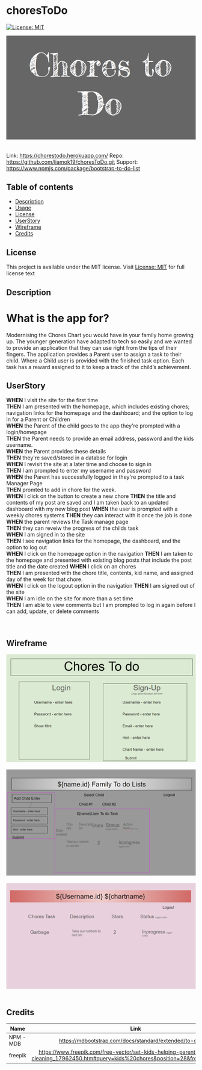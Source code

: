 # choresToDo
[![License: MIT](https://img.shields.io/apm/l/vim-mode?color=orange&style=for-the-badge.svg)](https://opensource.org/licenses/MIT)


![alt text](./public/images/Page_title.png) <br><br>

Link: https://chorestodo.herokuapp.com/
Repo: https://github.com/liamok19/choresToDo.git
Support: https://www.npmjs.com/package/bootstrap-to-do-list


## Table of contents
- [Description](#description)
- [Usage](#usage)
- [License](#license)
- [UserStory](#userstory)
- [Wireframe](#wireframe)
- [Credits](#credits)

## License
This project is available under the MIT license. Visit [License: MIT](https://opensource.org/licenses/MIT) for full license text

## Description
# What is the app for?
Modernising the Chores Chart you would have in your family home growing up. 
The younger generation have adapted to tech so easily and we wanted to provide an application that they can use right from the tips of their fingers. 
The application provides a Parent user to assign a task to their child. Where a Child user is provided with the finished task option. Each task has a reward assigned to it to keep a track of the child’s achievement. 

## UserStory


**WHEN**  I visit the site for the first time			
**THEN** I am presented with the homepage, which includes existing chores; navigation links for the homepage and the dashboard; and the option to log in for a Parent or Children	
**WHEN**  the Parent  of the child goes to the app they're prompted with a login/homepage 					
**THEN** the Parent needs to provide an email address, password and the kids username.	
**WHEN**  the Parent provides these details 				
**THEN** they're saved/stored in a databse for login		
**WHEN**  I revisit the site at a later time and choose to sign in					
**THEN** I am prompted to enter my username and password	
**WHEN**  the Parent has successfully logged in they're prompted to a task Manager Page					
**THEN** promted to add in chore for the week. 			
**WHEN** I click on the button to create a new chore		**THEN** the title and contents of my post are saved and I am taken back to an updated dashboard with my new blog post
**WHEN**  the user is prompted with a weekly chores systems 
**THEN** they can interact with it once the job is done		
**WHEN** the parent reviews the Task manage page 		
**THEN** they can reveiw the progress of the childs task	
**WHEN**  I am signed in to the site					
**THEN** I see navigation links for the homepage, the dashboard, and the option to log out	
**WHEN**  I click on the homepage option in the navigation
**THEN** I am taken to the homepage and presented with existing blog posts that include the post title and the date created	
**WHEN**  I click on an chores					
**THEN** I am presented with the chore title, contents, kid name, and assigned day of the week for that chore. 			
**WHEN**  I click on the logout option in the navigation
**THEN** I am signed out of the site					
**WHEN**  I am idle on the site for more than a set time	
**THEN** I am able to view comments but I am prompted to log in again before I can add, update, or delete comments			
<br><br>

## Wireframe
![wireFrame 01](./public/images/wireframe_01.png) <br><br>
![wireFrame 02](./public/images/wireframe_02.png) <br><br>
![wireFrame 03](./public/images/wireframe_03.png) <br><br>

## Credits
| Name | Link | 
| ------------- |:-------------:| 
| NPM - MDB | https://mdbootstrap.com/docs/standard/extended/to-do-list/  |
| freepik | https://www.freepik.com/free-vector/set-kids-helping-parents-with-home-cleaning_17962450.htm#query=kids%20chores&position=28&from_view=keyword | 


